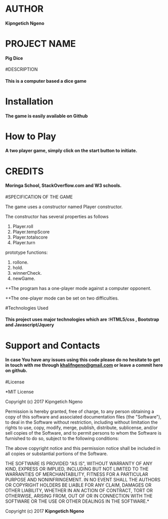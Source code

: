 # AUTHOR

#### Kipngetich Ngeno

# PROJECT NAME

#### Pig Dice

#DESCRIPTION

#### This is a computer based a dice game 

# Installation

#### The game is easily available on Github

# How to Play 

#### A two player game, simply click on the start button to initiate.

# CREDITS

#### Moringa School, StackOverflow.com and W3 schools.

#SPECIFICATION OF THE GAME

The game uses a constructor named Player constructor.

The constructor has several properties as follows 
1. Player.roll 
2. Player.tempScore 
3. Player.totalscore 
4. Player.turn

prototype functions:
 1. rollone. 
 2. hold.
 3. winnerCheck.
 4. newGame.

++The program has a one-player mode against a computer opponent.

++The one-player mode can be set on two difficulties.



#Technologies Used

#### This project uses major technologies which are :HTML5/css , Bootstrap and Javascript/Jquery

# Support and Contacts

#### In case You have any issues using this code please do no hesitate to get in touch with me through khalifngeno@gmail.com or leave a commit here on github.

#License

*MIT License

Copyright (c) 2017 Kipngetich Ngeno

Permission is hereby granted, free of charge, to any person obtaining a copy
of this software and associated documentation files (the "Software"), to deal
in the Software without restriction, including without limitation the rights
to use, copy, modify, merge, publish, distribute, sublicense, and/or sell
copies of the Software, and to permit persons to whom the Software is
furnished to do so, subject to the following conditions:

The above copyright notice and this permission notice shall be included in all
copies or substantial portions of the Software.

THE SOFTWARE IS PROVIDED "AS IS", WITHOUT WARRANTY OF ANY KIND, EXPRESS OR
IMPLIED, INCLUDING BUT NOT LIMITED TO THE WARRANTIES OF MERCHANTABILITY,
FITNESS FOR A PARTICULAR PURPOSE AND NONINFRINGEMENT. IN NO EVENT SHALL THE
AUTHORS OR COPYRIGHT HOLDERS BE LIABLE FOR ANY CLAIM, DAMAGES OR OTHER
LIABILITY, WHETHER IN AN ACTION OF CONTRACT, TORT OR OTHERWISE, ARISING FROM,
OUT OF OR IN CONNECTION WITH THE SOFTWARE OR THE USE OR OTHER DEALINGS IN THE
SOFTWARE.*

Copyright (c) 2017 **Kipngetich Ngeno**